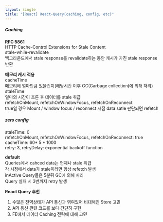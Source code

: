 ```yaml
---
layout: single
title: "[React] React-Query(caching, config, etc)"
--- 
```

##### Caching      
**RFC 5861**       
HTTP Cache-Control Extensions for Stale Content   
stale-while-revalidate   
백그라운드에서 stale response를 revalidate하는 동안 캐시가 가진 stale response 반환   
    
**메모리 캐시 적용**   
cacheTime   
메모리에 얼마만큼 있을건지(해당시간 이후 GC(Garbage collection)에 의해 처리)         
staleTime   
얼마의 시간이 흐른 후 데이터를 stale 취급          
refetchOnMount, refetchOnWindowFocus, refetchOnReconnect   
true일 경우 Mount / window focus /   reconnect 시점 data satle 판단되면 refetch           
##### zero config   
staleTime: 0   
refetchOnMount, refetchOnWindowFocus, refetchOnReconnect: true   
cacheTime: 60* 5 * 1000   
retry: 3, retryDelay: exponential backoff function   
   
**default**   
Queries에서 cahced data는 언제나 stale 취급   
각 시점에서 data가 stale이라면 항상 refetch 발생   
inActive Query들은 5분뒤 GC에 의해 처리   
Query 실패 시 3번까지 retry 발생   
   
**React Query 추천**    
1. 수많은 전역상태가 API 통신과 엮여있어 비대해진 Store 고민
2. API 통신 관련 코드를 보다 간단히 구현
3. FE에서 데이터 Caching 전략에 대해 고민
